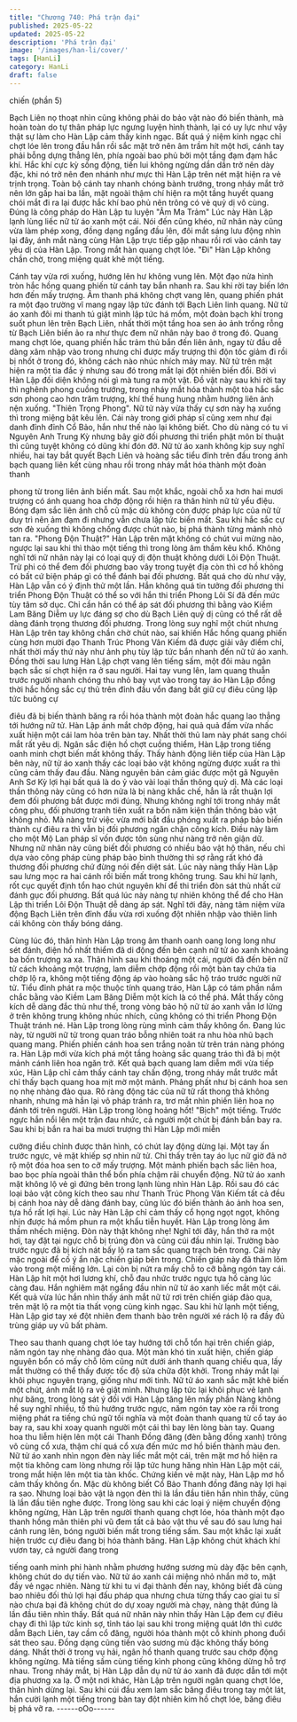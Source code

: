 ```yaml
---
title: "Chương 740: Phá trận đại"
published: 2025-05-22
updated: 2025-05-22
description: 'Phá trận đại'
image: '/images/han-li/cover/'
tags: [HanLi]
category: HanLi
draft: false
---
```


chiến (phần 5)

Bạch Liên nọ thoạt nhìn cũng không phải do bảo vật nào đó biến
thành, mà hoàn toàn do tự thân pháp lực ngưng luyện hình thành,
lại có uy lực như vậy thật sự làm cho Hàn Lập cảm thấy kinh
ngạc.
Bất quá ý niệm kinh ngạc chỉ chợt lóe lên trong đầu hắn rồi sắc
mặt trở nên âm trầm hít một hơi, cánh tay phải bỗng dựng thẳng
lên, phía ngoài bao phủ bởi một tầng đạm đạm hắc khí.
Hắc khí cực kỳ sống động, tiến lui không ngừng dần dần trở nên
dày đặc, khi nó trở nên đen nhánh như mực thì Hàn Lập trên nét
mặt hiện ra vẻ trịnh trọng.
Toàn bộ cánh tay nhanh chóng bành trướng, trong nháy mắt trở
nên lớn gấp hai ba lần, mặt ngoài thậm chí hiện ra một tầng huyết
quang chói mắt đi ra lại được hắc khí bao phủ nên trông có vẻ
quỷ dị vô cùng.
Đúng là công pháp do Hàn Lập tu luyện "Âm Ma Trảm"
Lúc này Hàn Lập lạnh lùng liếc nữ tử áo xanh một cái.
Nói đến cũng khéo, nữ nhân này cũng vừa làm phép xong, đồng
dạng ngẩng đầu lên, đôi mắt sáng lưu động nhìn lại đây, ánh mắt
nàng cùng Hàn Lập trực tiếp gặp nhau rồi rơi vào cánh tay yêu dị
của Hàn Lập.
Trong mắt hàn quang chợt lóe.
"Đi" Hàn Lập không chần chờ, trong miệng quát khẽ một tiếng.

Cánh tay vừa rơi xuống, hướng lên hư không vung lên.
Một đạo nửa hình tròn hắc hồng quang phiến từ cánh tay bắn
nhanh ra. Sau khi rời tay biến lớn hơn đến mấy trượng.
Âm thanh phá không chợt vang lên, quang phiến phát ra một đạo
trường vĩ mang ngay lập tức đánh tới Bạch Liên linh quang.
Nữ tử áo xanh đôi mi thanh tú giật mình lập tức há mồm, một
đoàn bạch khí trong suốt phun lên trên Bạch Liên, nhất thời một
tầng hoa sen ảo ảnh trống rỗng từ Bạch Liên biến ảo ra như thực
đem nữ nhân này bao ở trong đó.
Quang mang chợt lóe, quang phiến hắc trảm thủ bắn đến liên
ảnh, ngay từ đầu dễ dàng xâm nhập vào trong nhưng chỉ được
mấy trượng thì độn tốc giảm đi rồi bị nhốt ở trong đó, không cách
nào nhúc nhích mảy may.
Nữ tử trên mặt hiện ra một tia đắc ý nhưng sau đó trong mắt lại
đột nhiên biến đổi.
Bởi vì Hàn Lập đối diện không nói gì mà tung ra một vật.
Đồ vật này sau khi rời tay thì nghênh phong cuồng trướng, trong
nháy mắt hóa thành một tòa hắc sắc sơn phong cao hơn trăm
trượng, khí thế hung hung nhằm hướng liên ảnh nện xuống.
"Thiên Trọng Phong". Nữ tử này vừa thấy cự sơn này hạ xuống
thì trong miệng bật kêu lên.
Cái này trong giới pháp sĩ cũng xem như đại danh đỉnh đỉnh Cổ
Bảo, hắn như thế nào lại không biết.
Cho dù nàng có tu vi Nguyên Anh Trung Kỳ nhưng bây giờ đối
phương thi triển phật môn bí thuật thì cũng tuyệt không có dũng
khí đón đỡ.
Nữ tử áo xanh không kịp suy nghĩ nhiều, hai tay bắt quyết Bạch
Liên và hoàng sắc tiểu đỉnh trên đầu trong ánh bạch quang liên
kết cùng nhau rồi trong nháy mắt hóa thành một đoàn thanh

phong từ trong liên ảnh biến mất.
Sau một khắc, ngoài chỗ xa hơn hai mươi trượng có ánh quang
hoa chớp động rồi hiện ra thân hình nữ tử yểu điệu.
Bóng đạm sắc liên ảnh chỗ cũ mặc dù không còn được pháp lực
của nữ tử duy trì nên ảm đạm đi nhưng vẫn chưa lập tức biến
mất. Sau khi hắc sắc cự sơn đè xuống thì không chống được chút
nào, bị phá thành từng mảnh nhỏ tan ra.
"Phong Độn Thuật?" Hàn Lập trên mặt không có chút vui mừng
nào, ngược lại sau khi thì thào một tiếng thì trong lòng âm thầm
kêu khổ.
Không nghĩ tới nữ nhân này lại có loại quỷ dị độn thuật không
dưới Lôi Độn Thuật.
Trừ phi có thể đem đối phương bao vây trong tuyệt địa còn thì cơ
hồ không có bất cứ biện pháp gì có thể đánh bại đối phương.
Bất quá cho dù như vậy, Hàn Lập vẫn có ý định thử một lần.
Hắn không quá tin tưởng đối phương thi triển Phong Độn Thuật
có thể so với hắn thi triển Phong Lôi Sí đã đến mức tùy tâm sở
dục. Chỉ cần hắn có thể áp sát đối phương thì bằng vào Kiềm
Lam Băng Diễm uy lực đáng sợ cho dù Bạch Liên quỷ dị cũng có
thể rất dễ dàng đánh trọng thương đối phương.
Trong lòng suy nghĩ một chút nhưng Hàn Lập trên tay không chần
chờ chút nào, sai khiến Hắc hồng quang phiến cùng hơn mười
đạo Thanh Trúc Phong Vân Kiếm đã được giải vây điểm chỉ, nhất
thời mấy thứ này như ảnh phụ tùy lập tức bắn nhanh đến nữ tử
áo xanh.
Đồng thời sau lưng Hàn Lập chợt vang lên tiếng sấm, một đôi
màu ngân bạch sắc sí chợt hiện ra ở sau người.
Hai tay vung lên, lam quang thuẫn trước người nhanh chóng thu
nhỏ bay vụt vào trong tay áo Hàn Lập đồng thời hắc hồng sắc cự
thủ trên đỉnh đầu vổn đang bắt giữ cự điêu cũng lập tức buông cự

điêu đã bị biến thành băng ra rồi hóa thành một đoàn hắc quang
lao thẳng tới hướng nữ tử.
Hàn Lập ánh mắt chớp động, hai quả quả đấm vừa nhấc xuất
hiện một cái lam hỏa trên bàn tay.
Nhất thời thủ lam này phát sang chói mắt rất yêu dị.
Ngân sắc điện hồ chợt cuồng thiểm, Hàn Lập trong tiếng oanh
minh chợt biến mất không thấy.
Thấy hành động liên tiếp của Hàn Lập bên này, nữ tử áo xanh
thấy các loại bảo vật không ngừng được xuất ra thì cũng cảm
thấy đau đầu. Nàng nguyên bản cảm giác được một gã Nguyên
Anh Sơ Kỳ lợi hại bất quá là do ỷ vào vài loại thần thông quỷ dị.
Mà các loại thần thông này cũng có hơn nửa là bị nàng khắc chế,
hẳn là rất thuận lợi đem đối phương bắt được mới đúng.
Nhưng không nghĩ tới trong nháy mắt công phu, đối phương tranh
tiên xuất ra bốn năm kiện thần thông bảo vật không nhỏ. Mà nàng
trừ việc vừa mới bắt đầu phóng xuất ra pháp bảo biến thành cự
điêu ra thì vẫn bị đối phương ngăn chặn công kích. Điều này làm
cho một Mộ Lan pháp sĩ vốn được tôn sùng như nàng trở nên
giận dữ.
Nhưng nữ nhân này cũng biết đối phương có nhiều bảo vật hộ
thân, nếu chỉ dựa vào công pháp cùng pháp bảo bình thường thì
sợ rằng rất khó đả thương đối phương chứ đừng nói đến diệt sát.
Lúc này nàng thấy Hàn Lập sau lưng mọc ra hai cánh rồi biến mất
trong không trung. Sau khi hừ lạnh, rốt cục quyết định tổn hao
chút nguyên khí để thi triển đòn sát thủ nhất cử đánh gục đối
phương.
Bất quá lúc này nàng tự nhiên không thể để cho Hàn Lập thi triển
Lôi Độn Thuật dễ dàng áp sát.
Nghĩ tới đây, nàng tâm niệm vừa động Bạch Liên trên đỉnh đầu
vừa rơi xuống đột nhiên nhập vào thiên linh cái không còn thấy
bóng dáng.

Cùng lúc đó, thân hình Hàn Lập trong âm thanh oanh oang long
long như sét đánh, điện hồ nhất thiểm đã di động đến bên cạnh
nữ tử áo xanh khoảng ba bốn trượng xa xa.
Thân hình sau khi thoáng một cái, người đã đến bên nữ tử cách
khoảng một trượng, lam diễm chớp động rồi một bàn tay chứa tia
chớp lộ ra, không một tiếng động áp vào hoàng sắc hộ tráo trước
người nữ tử.
Tiểu đỉnh phát ra mộc thuộc tính quang tráo, Hàn Lập có tám
phần nắm chắc bằng vào Kiềm Lam Băng Diễm một kích là có thể
phá. Mắt thấy công kích dễ dàng đắc thủ như thế, trong vòng bảo
hộ nữ tử áo xanh vẫn lơ lửng ở trên không trung không nhúc
nhích, cũng không có thi triển Phong Độn Thuật tránh né.
Hàn Lập trong lòng rùng mình cảm thấy không ổn.
Đang lúc này, từ người nữ tử trong quan tráo bỗng nhiên toát ra
nhu hòa nhũ bạch quang mang. Phiến phiến cánh hoa sen trắng
noãn từ trên trán nàng phóng ra.
Hàn Lập mới vừa kích phá một tầng hoàng sắc quang tráo thì đã
bị một mảnh cánh liên hoa ngăn trở.
Kết quả bạch quang lam diễm mới vừa tiếp xúc, Hàn Lập chỉ cảm
thấy cánh tay chấn động, trong nháy mắt trước mắt chỉ thấy bạch
quang hoa mịt mờ một mảnh. Phảng phất như bị cánh hoa sen nọ
nhẹ nhàng đảo qua.
Rõ ràng động tác của nữ tữ rất thong thả không nhanh, nhưng mà
hắn lại vô pháp tránh ra, trơ mắt nhìn phiến liên hoa nọ đánh tới
trên người.
Hàn Lập trong lòng hoảng hốt!
"Bịch" một tiếng. Trước ngực hắn nổi lên một trận đau nhức, cả
người một chút bị đánh bắn bay ra.
Sau khi bị bắn ra hai ba mươi trượng thì Hàn Lập mới miễn

cưỡng điều chỉnh được thân hình, có chút lay động dừng lại. Một
tay ấn trước ngực, vẻ mặt khiếp sợ nhìn nữ tử.
Chỉ thấy trên tay áo lục nữ giờ đã nở rộ một đóa hoa sen to cỡ
mấy trượng. Một mảnh phiến bạch sắc liên hoa, bao bọc phía
ngoài thân thể bốn phía chậm rãi chuyển động. Nữ tử áo xanh
mặt không lộ vẻ gì đứng bên trong lạnh lùng nhìn Hàn Lập.
Rồi sau đó các loại bảo vật công kích theo sau như Thanh Trúc
Phong Vân Kiếm tất cả đều bị cánh hoa này dễ dàng đánh bay,
cũng lúc đó biến thành ảo ảnh hoa sen, tựa hồ rất lợi hại.
Lúc này Hàn Lập chỉ cảm thấy cổ họng ngọt ngọt, không nhịn
được há mồm phun ra một khẩu tiễn huyết.
Hàn Lập trong lòng âm thầm nhếch miệng. Đòn này thật không
nhẹ!
Nghĩ tới đây, hắn thở ra một hơi, tay đặt tại ngực chỗ bị trúng đòn
và cũng cúi đầu nhìn lại.
Trường bào trước ngực đã bị kích nát bấy lộ ra tam sắc quang
trạch bên trong.
Cái này mặc ngoài để cố ý ẩn nặc chiến giáp bên trong. Chiến
giáp này đã thâm lõm vào trong một miếng lớn. Lại còn bị nứt ra
mấy chỗ to cỡ bằng ngón tay cái.
Hàn Lập hít một hơi lương khí, chỗ đau nhức trước ngực tựa hồ
càng lúc càng đau.
Hắn nghiêm mặt ngẩng đầu nhìn nữ tử áo xanh liếc mắt một cái.
Kết quả vừa lúc hắn nhìn thấy ánh mắt nữ tử rơi trên chiến giáp
đảo qua, trên mặt lộ ra một tia thất vọng cùng kinh ngạc.
Sau khi hừ lạnh một tiếng, Hàn Lập giơ tay xé đột nhiên đem
thanh bào trên người xé rách lộ ra đầy đủ trùng giáp uy vũ bất
phàm.

Theo sau thanh quang chợt lóe tay hướng tới chỗ tổn hại trên
chiến giáp, năm ngón tay nhẹ nhàng đảo qua.
Một màn khó tin xuất hiện, chiến giáp nguyên bổn có mấy chỗ lõm
cũng nứt dưới ánh thanh quang chiếu qua, lấy mắt thường có thể
thấy được tốc độ sửa chữa đột khởi.
Trong nháy mắt lại khôi phục nguyên trạng, giống như mới tinh.
Nữ tử áo xanh sắc mặt khẽ biến một chút, ánh mắt lộ ra vẻ giật
mình. Nhưng lập tức lại khôi phục vẻ lạnh như băng, trong lòng
sát ý đối với Hàn Lập tăng lên mấy phần
Nàng không hề suy nghĩ nhiều, tố thủ hướng trước ngực, năm
ngón tay xòe ra rồi trong miệng phát ra tiếng chú ngữ tối nghĩa và
một đoàn thanh quang từ cổ tay áo bay ra, sau khi xoay quanh
người một cái thì bay lên lòng bàn tay.
Quang hoa thu liễm hiện lên một cái Thanh Đồng đăng (đèn bằng
đồng xanh) trông vô cùng cổ xưa, thậm chí quá cổ xưa đến mức
mơ hồ biến thành màu đen.
Nữ tử áo xanh nhìn ngọn đèn này liếc mắt một cái, trên mặt mơ
hồ hiện ra một tia không cam lòng nhưng rồi lập tức hung hăng
nhìn Hàn Lập một cái, trong mắt hiện lên một tia tàn khốc.
Chứng kiến vẻ mặt này, Hàn Lập mơ hồ cảm thấy không ổn.
Mặc dù không biết Cổ Bảo Thanh đồng đăng này lợi hại ra sao.
Nhưng loại bảo vật là ngọn đèn thì là lần đầu tiên hắn nhìn thấy,
cũng là lần đầu tiên nghe được.
Trong lòng sau khi các loại ý niệm chuyển động không ngừng,
Hàn Lập trên người thanh quang chợt lóe, hóa thành một đạo
thanh hồng mãn thiên phi vũ đem tất cả bảo vật thu về sau đó sau
lưng hai cánh rung lên, bóng người biến mất trong tiếng sấm.
Sau một khắc lại xuất hiện trước cự điêu đang bị hóa thành băng.
Hàn Lập không chút khách khí vươn tay, cả người đang trong

tiếng oanh minh phi hành nhằm phương hướng sương mù dày
đặc bên cạnh, không chút do dự tiến vào.
Nữ tử áo xanh cái miệng nhỏ nhắn mở to, mặt đầy vẻ ngạc nhiên.
Nàng từ khi tu vi đại thành đến nay, không biết đã cùng bao nhiêu
đối thủ lợi hại đấu pháp qua nhưng chưa từng thấy cao giai tu sĩ
nào chưa bại đã không chút do dự xoay người mà chạy, nàng thật
đúng là lần đầu tiên nhìn thấy.
Bất quá nữ nhân này nhìn thấy Hàn Lập đem cự điêu chạy đi thì
lập tức kinh sợ, tỉnh táo lại sau khi trong miệng quát lớn thì cước
dẫm Bạch Liên, tay cầm cổ đăng, người hóa thành một cỗ khinh
phong đuổi sát theo sau.
Đồng dạng cũng tiến vào sương mù đặc không thấy bóng dáng.
Nhất thời ở trong vụ hải, ngân hồ thanh quang trước sau chớp
động không ngừng. Mà tiếng sấm cùng tiếng kình phong cũng
không dừng hỗ trợ nhau.
Trong nháy mắt, bị Hàn Lập dẫn dụ nữ tử áo xanh đã được dẫn
tới một địa phương xa lạ.
Ở một nơi khác, Hàn Lập trên người ngân quang chợt lóe, thân
hình dừng lại.
Sau khi cúi đầu xem lam sắc băng điêu trong tay một lát, hắn
cười lạnh một tiếng trong bàn tay đột nhiên kim hồ chợt lóe, băng
điêu bị phá vỡ ra.
------oOo------

